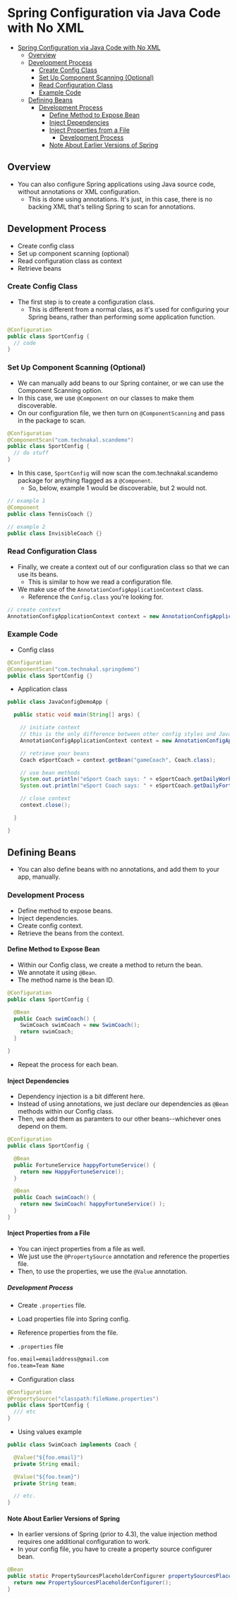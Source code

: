 # Spring Configuration via Java Code with No XML

- [Spring Configuration via Java Code with No XML](#spring-configuration-via-java-code-with-no-xml)
  - [Overview](#overview)
  - [Development Process](#development-process)
    - [Create Config Class](#create-config-class)
    - [Set Up Component Scanning (Optional)](#set-up-component-scanning-optional)
    - [Read Configuration Class](#read-configuration-class)
    - [Example Code](#example-code)
  - [Defining Beans](#defining-beans)
    - [Development Process](#development-process-1)
      - [Define Method to Expose Bean](#define-method-to-expose-bean)
      - [Inject Dependencies](#inject-dependencies)
      - [Inject Properties from a File](#inject-properties-from-a-file)
        - [Development Process](#development-process-2)
      - [Note About Earlier Versions of Spring](#note-about-earlier-versions-of-spring)

## Overview

- You can also configure Spring applications using Java source code, without annotations or XML configuration.
  - This is done using annotations. It's just, in this case, there is no backing XML that's telling Spring to scan for annotations.

## Development Process

- Create config class
- Set up component scanning (optional)
- Read configuration class as context
- Retrieve beans

### Create Config Class

- The first step is to create a configuration class.
  - This is different from a normal class, as it's used for configuring your Spring beans, rather than performing some application function.

```java
@Configuration
public class SportConfig {
  // code
}
```

### Set Up Component Scanning (Optional)

- We can manually add beans to our Spring container, or we can use the Component Scanning option.
- In this case, we use `@Component` on our classes to make them discoverable.
- On our configuration file, we then turn on `@ComponentScanning` and pass in the package to scan.

```java
@Configuration
@ComponentScan("com.technakal.scandemo")
public class SportConfig {
  // do stuff
}
```

- In this case, `SportConfig` will now scan the com.technakal.scandemo package for anything flagged as a `@Component`.
  - So, below, example 1 would be discoverable, but 2 would not.

```java
// example 1
@Component
public class TennisCoach {}

// example 2
public class InvisibleCoach {}
```

### Read Configuration Class

- Finally, we create a context out of our configuration class so that we can use its beans.
  - This is similar to how we read a configuration file.
- We make use of the `AnnotationConfigApplicationContext` class.
  - Reference the `Config.class` you're looking for.

```java
// create context
AnnotationConfigApplicationContext context = new AnnotationConfigApplicationContext(SportConfig.class);
```

### Example Code

- Config class

```java
@Configuration
@ComponentScan("com.technakal.springdemo")
public class SportConfig {}
```

- Application class

```java
public class JavaConfigDemoApp {

  public static void main(String[] args) {

    // initiate context
    // this is the only difference between other config styles and Java code-based style
    AnnotationConfigApplicationContext context = new AnnotationConfigApplicationContext(SportConfig.class);

    // retrieve your beans
    Coach eSportCoach = context.getBean("gameCoach", Coach.class);

    // use bean methods
    System.out.println("eSport Coach says: " + eSportCoach.getDailyWorkout());
    System.out.println("eSport Coach says: " + eSportCoach.getDailyFortune());

    // close context
    context.close();

  }

}
```

## Defining Beans

- You can also define beans with no annotations, and add them to your app, manually.

### Development Process

- Define method to expose beans.
- Inject dependencies.
- Create config context.
- Retrieve the beans from the context.

#### Define Method to Expose Bean

- Within our Config class, we create a method to return the bean.
- We annotate it using `@Bean`.
- The method name is the bean ID.

```java
@Configuration
public class SportConfig {

  @Bean
  public Coach swimCoach() {
    SwimCoach swimCoach = new SwimCoach();
    return swimCoach;
  }

}
```

- Repeat the process for each bean.

#### Inject Dependencies

- Dependency injection is a bit different here.
- Instead of using annotations, we just declare our dependencies as `@Bean` methods within our Config class.
- Then, we add them as paramters to our other beans--whichever ones depend on them.

```java
@Configuration
public class SportConfig {

  @Bean
  public FortuneService happyFortuneService() {
    return new HappyFortuneService();
  }

  @Bean
  public Coach swimCoach() {
    return new SwimCoach( happyFortuneService() );
  }
}
```

#### Inject Properties from a File

- You can inject properties from a file as well.
- We just use the `@PropertySource` annotation and reference the properties file.
- Then, to use the properties, we use the `@Value` annotation.

##### Development Process

- Create `.properties` file.
- Load properties file into Spring config.
- Reference properties from the file.

- `.properties` file

```txt
foo.email=emailaddress@gmail.com
foo.team=Team Name
```

- Configuration class

```java
@Configuration
@PropertySource("classpath:fileName.properties")
public class SportConfig {
  /// etc
}
```

- Using values example

```java
public class SwimCoach implements Coach {

  @Value("${foo.email}")
  private String email;

  @Value("${foo.team}")
  private String team;

  // etc.
}
```

#### Note About Earlier Versions of Spring

- In earlier versions of Spring (prior to 4.3), the value injection method requires one additional configuration to work.
- In your config file, you have to create a property source configurer bean.

```java
@Bean
public static PropertySourcesPlaceholderConfigurer propertySourcesPlaceHolderConfigurer() {
  return new PropertySourcesPlaceholderConfigurer();
}
```
